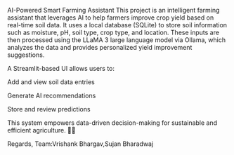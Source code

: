  AI-Powered Smart Farming Assistant
This project is an intelligent farming assistant that leverages AI to help farmers improve crop yield based on real-time soil data. It uses a local database (SQLite) to store soil information such as moisture, pH, soil type, crop type, and location. These inputs are then processed using the LLaMA 3 large language model via Ollama, which analyzes the data and provides personalized yield improvement suggestions.

A Streamlit-based UI allows users to:

Add and view soil data entries

Generate AI recommendations

Store and review predictions

This system empowers data-driven decision-making for sustainable and efficient agriculture. 🌱🤖

Regards,
Team:Vrishank Bhargav,Sujan Bharadwaj
